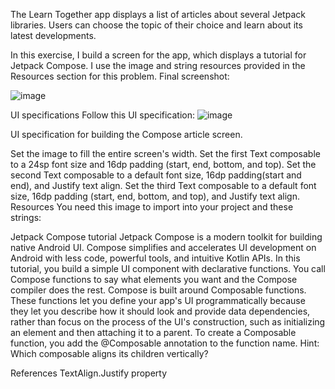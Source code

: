 The Learn Together app displays a list of articles about several Jetpack libraries. Users can choose the topic of their choice and learn about its latest developments.

In this exercise, I build a screen for the app, which displays a tutorial for Jetpack Compose. I use the image and string resources provided in the Resources section for this problem.
Final screenshot:

![image](https://github.com/TexZ-GenZ/Jetpack-Compose-Tutorial/assets/90178250/79e16ec0-40ee-4c98-a7e4-8d7131e82d4f)

UI specifications
Follow this UI specification:
![image](https://github.com/TexZ-GenZ/Jetpack-Compose-Tutorial/assets/90178250/d665d23f-87e4-4d03-b668-fe743ede21ad)


UI specification for building the Compose article screen.

Set the image to fill the entire screen's width.
Set the first Text composable to a 24sp font size and 16dp padding (start, end, bottom, and top).
Set the second Text composable to a default font size, 16dp padding(start and end), and Justify text align.
Set the third Text composable to a default font size, 16dp padding (start, end, bottom, and top), and Justify text align.
Resources
You need this image to import into your project and these strings:

Jetpack Compose tutorial
Jetpack Compose is a modern toolkit for building native Android UI. Compose simplifies and accelerates UI development on Android with less code, powerful tools, and intuitive Kotlin APIs.
In this tutorial, you build a simple UI component with declarative functions. You call Compose functions to say what elements you want and the Compose compiler does the rest. Compose is built around Composable functions. These functions let you define your app\'s UI programmatically because they let you describe how it should look and provide data dependencies, rather than focus on the process of the UI\'s construction, such as initializing an element and then attaching it to a parent. To create a Composable function, you add the @Composable annotation to the function name.
Hint: Which composable aligns its children vertically?

References
TextAlign.Justify property
